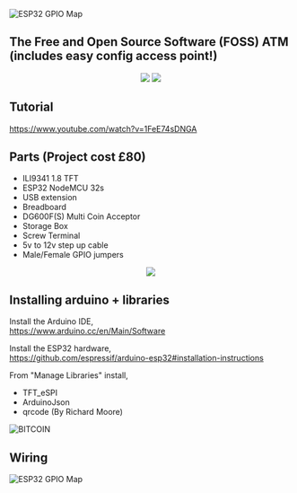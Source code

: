 
![ESP32 GPIO Map](https://i.imgur.com/djuJF6L.png)

## The Free and Open Source Software (FOSS) ATM (includes easy config access point!)

<p align="center">
  <img src="https://i.imgur.com/68MP0xP.jpg">
  <img src="https://i.imgur.com/JFVVKwo.jpg">
</p>

## Tutorial

https://www.youtube.com/watch?v=1FeE74sDNGA

## Parts (Project cost £80)
* ILI9341 1.8 TFT
* ESP32 NodeMCU 32s
* USB extension
* Breadboard
* DG600F(S) Multi Coin Acceptor
* Storage Box 
* Screw Terminal
* 5v to 12v step up cable
* Male/Female GPIO jumpers

<p align="center">
  <img src="https://i.imgur.com/h4DpLNc.jpg">
</p>

## Installing arduino + libraries

Install the Arduino IDE,<br>
https://www.arduino.cc/en/Main/Software

Install the ESP32 hardware,<br>
https://github.com/espressif/arduino-esp32#installation-instructions

From "Manage Libraries" install,<br>
* TFT_eSPI
* ArduinoJson
* qrcode (By Richard Moore)

![BITCOIN](https://i.imgur.com/mCfnhZN.png)

## Wiring

![ESP32 GPIO Map](https://i.imgur.com/sRI8A6M.png)
